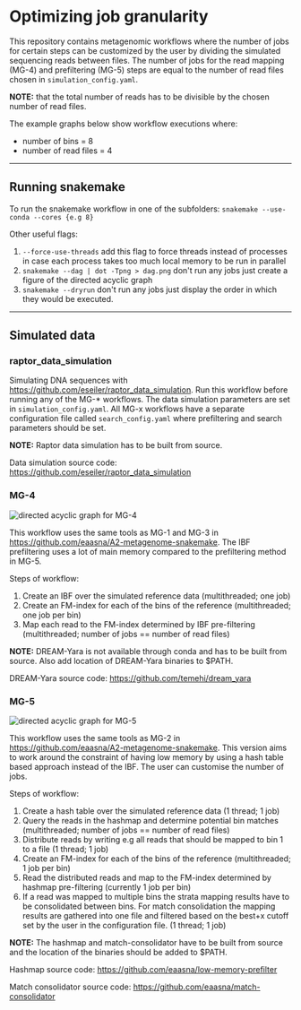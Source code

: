 # Optimizing job granularity

This repository contains metagenomic workflows where the number of jobs for certain steps can be customized by the user by dividing the simulated sequencing reads between files. The number of jobs for the read mapping (MG-4) and prefiltering (MG-5) steps are equal to the number of read files chosen in `simulation_config.yaml`. 

**NOTE:** that the total number of reads has to be divisible by the chosen number of read files.  

The example graphs below show workflow executions where:
- number of bins = 8
- number of read files = 4

---

## Running snakemake

To run the snakemake workflow in one of the subfolders:
`snakemake --use-conda --cores {e.g 8}`

Other useful flags:
1. `--force-use-threads` add this flag to force threads instead of processes in case each process takes too much local memory to be run in parallel 
2. `snakemake --dag | dot -Tpng > dag.png` don't run any jobs just create a figure of the directed acyclic graph
3. `snakemake --dryrun` don't run any jobs just display the order in which they would be executed.

---

## Simulated data

### raptor_data_simulation
Simulating DNA sequences with https://github.com/eseiler/raptor_data_simulation.
Run this workflow before running any of the MG-* workflows. The data simulation parameters are set in `simulation_config.yaml`. All MG-x workflows have a separate configuration file called `search_config.yaml` where prefiltering and search parameters should be set. 

**NOTE:** Raptor data simulation has to be built from source. 

Data simulation source code:
https://github.com/eseiler/raptor_data_simulation


### MG-4
![directed acyclic graph for MG-4](https://github.com/eaasna/A2-job-granularity/blob/main/MG-4/dag.png)

This workflow uses the same tools as MG-1 and MG-3 in https://github.com/eaasna/A2-metagenome-snakemake. The IBF prefiltering uses a lot of main memory compared to the prefiltering method in MG-5.

Steps of workflow:
1. Create an IBF over the simulated reference data (multithreaded; one job)
2. Create an FM-index for each of the bins of the reference (multithreaded; one job per bin)
3. Map each read to the FM-index determined by IBF pre-filtering (multithreaded; number of jobs == number of read files) 

**NOTE:** DREAM-Yara is not available through conda and has to be built from source. Also add location of DREAM-Yara binaries to $PATH.

DREAM-Yara source code:
https://github.com/temehi/dream_yara


### MG-5
![directed acyclic graph for MG-5](https://github.com/eaasna/A2-job-granularity/blob/main/MG-5/dag.png)

This workflow uses the same tools as MG-2 in  https://github.com/eaasna/A2-metagenome-snakemake. This version aims to work around the constraint of having low memory by using a hash table based approach instead of the IBF. The user can customise the number of jobs. 

Steps of workflow:
1. Create a hash table over the simulated reference data (1 thread; 1 job)
2. Query the reads in the hashmap and determine potential bin matches (multithreaded; number of jobs == number of read files)
3. Distribute reads by writing e.g all reads that should be mapped to bin 1 to a file (1 thread; 1 job)
4. Create an FM-index for each of the bins of the reference (multithreaded; 1 job per bin)
5. Read the distributed reads and map to the FM-index determined by hashmap pre-filtering (currently 1 job per bin)
6. If a read was mapped to multiple bins the strata mapping results have to be consolidated between bins. For match consolidation the mapping results are gathered into one file and filtered based on the best+x cutoff set by the user in the configuration file. (1 thread; 1 job)

**NOTE:** The hashmap and match-consolidator have to be built from source and the location of the binaries should be added to $PATH.

Hashmap source code: 
https://github.com/eaasna/low-memory-prefilter

Match consolidator source code:
https://github.com/eaasna/match-consolidator
